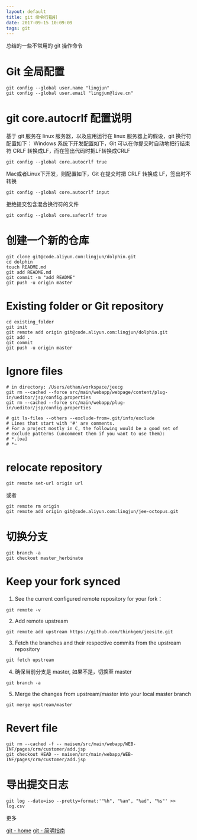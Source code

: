 ```yaml
---
layout: default
title: git 命令行指引
date: 2017-09-15 10:09:09
tags: git
---
```

总结的一些不常用的 git 操作命令

# Git 全局配置
```
git config --global user.name "lingjun"
git config --global user.email "lingjun@live.cn"
```

# git core.autocrlf 配置说明
基于 git 服务在 linux 服务器，以及应用运行在 linux 服务器上的假设，git 换行符配置如下：
Windows 系统下开发配置如下，Git 可以在你提交时自动地把行结束符 CRLF 转换成LF，而在签出代码时把LF转换成CRLF
```
git config --global core.autocrlf true
```
Mac或者Linux下开发，则配置如下，Git 在提交时把 CRLF 转换成 LF，签出时不转换
```
git config --global core.autocrlf input
```
拒绝提交包含混合换行符的文件
```
git config --global core.safecrlf true
```

# 创建一个新的仓库
```
git clone git@code.aliyun.com:lingjun/dolphin.git
cd dolphin
touch README.md
git add README.md
git commit -m "add README"
git push -u origin master
```

# Existing folder or Git repository
```
cd existing_folder
git init
git remote add origin git@code.aliyun.com:lingjun/dolphin.git
git add .
git commit
git push -u origin master
```

# Ignore files
```
# in directory: /Users/ethan/workspace/jeecg
git rm --cached --force src/main/webapp/webpage/content/plug-in/ueditor/jsp/config.properties
git rm --cached --force src/main/webapp/plug-in/ueditor/jsp/config.properties

# git ls-files --others --exclude-from=.git/info/exclude
# Lines that start with '#' are comments.
# For a project mostly in C, the following would be a good set of
# exclude patterns (uncomment them if you want to use them):
# *.[oa]
# *~
```

# relocate repository
```
git remote set-url origin url
```
或者
```
git remote rm origin
git remote add origin git@code.aliyun.com:lingjun/jee-octopus.git
```

# 切换分支
```
git branch -a
git checkout master_herbinate
```

# Keep your fork synced
1. See the current configured remote repository for your fork：
```
git remote -v
```
2. Add remote upstream
```
git remote add upstream https://github.com/thinkgem/jeesite.git
```
3. Fetch the branches and their respective commits from the upstream repository
```
git fetch upstream
```
4. 确保当前分支是 master, 如果不是，切换至 master
```
git branch -a
```
5. Merge the changes from upstream/master into your local master branch
```
git merge upstream/master
```

# Revert file
```
git rm --cached -f -- naisen/src/main/webapp/WEB-INF/pages/crm/customer/add.jsp
git checkout HEAD -- naisen/src/main/webapp/WEB-INF/pages/crm/customer/add.jsp
```

# 导出提交日志
```
git log --date=iso --pretty=format:'"%h", "%an", "%ad", "%s"' >> log.csv
```

更多

[git - home](https://git-scm.com/about)
[git - 简明指南](http://rogerdudler.github.io/git-guide/index.zh.html)
